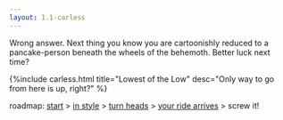 ```yaml
---
layout: 1.1-carless
---
```

Wrong answer. Next thing you know you are cartoonishly reduced to a pancake-person beneath the wheels of the behemoth. Better luck next time?

{%include carless.html
	title="Lowest of the Low"
	desc="Only way to go from here is up, right?"
%}

<nav class="wrap" id="end">
	<p>roadmap: <a href="{%include url.html%}/carless/go">start</a> > <a href="{%include url.html%}/carless/1a">in style</a> > <a href="{%include url.html%}/carless/1a1">turn heads</a> > <a href="{%include url.html%}/carless/1a1a-go">your ride arrives</a> > screw it!</p>
</nav>